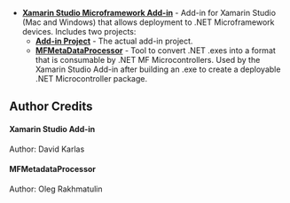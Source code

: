  * **[Xamarin Studio Microframework Add-in](https://github.com/xamarin/Xamarin.Labs-Robotics/tree/master/Source/Xamarin%20Studio%20Microframework%20Add-in)** - Add-in for Xamarin Studio (Mac and Windows) that allows deployment to .NET Microframework devices. Includes two projects:
 	* **[Add-in Project](https://github.com/xamarin/Xamarin.Labs-Robotics/tree/master/Source/Xamarin%20Studio%20Microframework%20Add-in/Add-In%20Project)** - The actual add-in project.
 	* **[MFMetaDataProcessor](https://github.com/xamarin/Xamarin.Labs-Robotics/tree/master/Source/Xamarin%20Studio%20Microframework%20Add-in/MFMetaDataProcessor)** - Tool to convert .NET .exes into a format that is consumable by .NET MF Microcontrollers. Used by the Xamarin Studio Add-in after building an .exe to create a deployable .NET Microcontroller package.


## Author Credits

#### Xamarin Studio Add-in
Author: David Karlas
 
#### MFMetadataProcessor
Author: Oleg Rakhmatulin